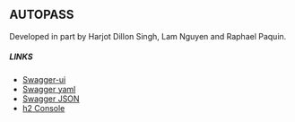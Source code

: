 ## AUTOPASS

Developed in part by Harjot Dillon Singh, Lam Nguyen and Raphael Paquin.

##### LINKS

- [Swagger-ui](http://localhost:8080/swagger-ui/index.html)
- [Swagger yaml](http://localhost:8080/v3/api-docs.yaml)
- [Swagger JSON](http://localhost:8080/v3/api-docs)
- [h2 Console](http://localhost:8080/h2-console)